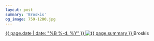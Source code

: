 ```yaml
---
layout: post
summary: 'Broskis'
og_image: 759-1280.jpg
---
```


<p>
 <time>
  <a href="/759">
   {{ page.date | date: "%B %-d, %Y" }}
  </a>
 </time>
 <a href="/759">
  <img alt="{{ page.summary }}" data-taken="5/27/2018" sizes="(min-width: 700px) 50vw, calc(100vw - 2rem)" src="{{ site.assets_url }}/759-640.jpg" srcset="{{ site.assets_url }}/759-320.jpg 320w, {{ site.assets_url }}/759-640.jpg 640w, {{ site.assets_url }}/759-960.jpg 960w, {{ site.assets_url }}/759-1280.jpg 1280w"/>
 </a>
 <span>
  Broskis
 </span>
</p>
